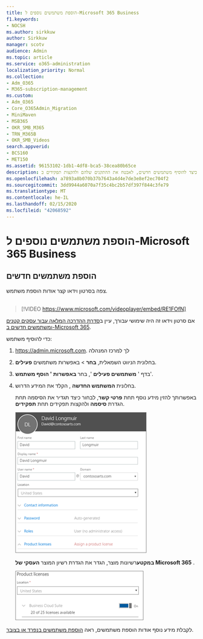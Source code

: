 ```yaml
---
title: הוספת משתמשים נוספים ל-Microsoft 365 Business
f1.keywords:
- NOCSH
ms.author: sirkkuw
author: Sirkkuw
manager: scotv
audience: Admin
ms.topic: article
ms.service: o365-administration
localization_priority: Normal
ms.collection:
- Adm_O365
- M365-subscription-management
ms.custom:
- Adm_O365
- Core_O365Admin_Migration
- MiniMaven
- MSB365
- OKR_SMB_M365
- TRN_M365B
- OKR_SMB_Videos
search.appverid:
- BCS160
- MET150
ms.assetid: 96153102-1db1-4df8-bca5-38cea80b65ce
description: למד כיצד להוסיף משתמשים חדשים, לאבטח את ההתקנים שלהם ולהקצות תפקידים ב-Microsoft 365 Business.
ms.openlocfilehash: a7893a8b070b37b7643a4d4e7de3e8ef2ec704f2
ms.sourcegitcommit: 3dd9944a6070a7f35c4bc2b57df397f844c3fe79
ms.translationtype: MT
ms.contentlocale: he-IL
ms.lasthandoff: 02/15/2020
ms.locfileid: "42068592"
---
```

# <a name="add-more-users-to-microsoft-365-business"></a>הוספת משתמשים נוספים ל-Microsoft 365 Business

## <a name="add-new-users"></a>הוספת משתמשים חדשים

צפה בסרטון וידאו קצר אודות הוספת משתמש. <br><br>

> [!VIDEO https://www.microsoft.com/videoplayer/embed/RE1FOfN] 

אם סרטון וידאו זה היה שימושי עבורך, עיין ב[סדרת ההדרכה המלאה עבור עסקים קטנים ומשתמשים חדשים ב-Microsoft 365](https://support.office.com/article/6ab4bbcd-79cf-4000-a0bd-d42ce4d12816).

כדי להוסיף משתמש:

1. <a href="https://go.microsoft.com/fwlink/p/?linkid=837890" target="_blank">https://admin.microsoft.com</a>. לך למרכז המנהלה 
2. בחלונית הניווט השמאלית, **בחר** \> באפשרות משתמשים **פעילים**.
3. בדף ' **משתמשים פעילים** ', בחר **באפשרות ' הוסף משתמש**'.
4. בחלונית **המשתמש החדשה** , הקלד את המידע הדרוש. 
  
    באפשרותך להזין מידע נוסף תחת **פרטי קשר**, לבחור כיצד תגדיר את הסיסמה תחת הגדרת **סיסמה** ולהקצות תפקידים תחת **תפקידים**.
      
    ![Enter user information in the New user card](../media/f04d39ca-48be-4868-8330-8552a4754c8b.png)
      
    **במקטע**רשיונות מוצר, הגדר את הגדרת רשיון המוצר **העסקי של Microsoft 365** .
      
    ![Set the license setting to On position](../media/7404f7f7-93bc-44a3-9ffb-4208b5b17402.png)
  
לקבלת מידע נוסף אודות הוספת משתמשים, ראה [הוספת משתמשים בנפרד או בצובר](https://docs.microsoft.com/office365/admin/add-users/add-users).
  
